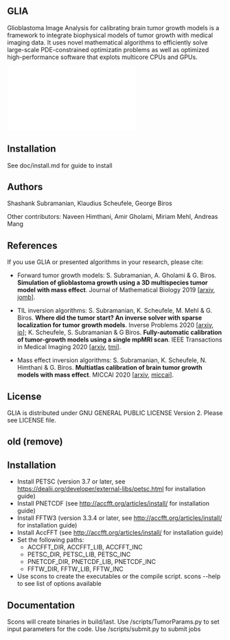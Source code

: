 ## GLIA
Glioblastoma Image Analysis for calibrating brain tumor growth models is a framework to integrate biophysical models of tumor growth with medical imaging data. 
It uses novel mathematical algorithms to efficiently solve large-scale PDE-constrained optimizatin problems as well as optimized high-performance software that explots multicore CPUs and GPUs.

![](doc/figs/GLIA.pdf)

## Installation
See doc/install.md for guide to install

## Authors
Shashank Subramanian, Klaudius Scheufele, George Biros

Other contributors: Naveen Himthani, Amir Gholami, Miriam Mehl, Andreas Mang

## References
If you use GLIA or presented algorithms in your research, please cite:
* Forward tumor growth models: S. Subramanian, A. Gholami & G. Biros. **Simulation of glioblastoma growth using a 3D multispecies tumor model with mass effect**. Journal of Mathematical Biology 2019 [[arxiv](https://arxiv.org/abs/1810.05370), [jomb](https://link.springer.com/article/10.1007/s00285-019-01383-y)].

* TIL inversion algorithms: S. Subramanian, K. Scheufele, M. Mehl & G. Biros. **Where did the tumor start? An inverse solver with sparse localization for tumor growth models**. Inverse Problems 2020 [[arxiv](https://arxiv.org/abs/1907.06564), [ip](https://iopscience.iop.org/article/10.1088/1361-6420/ab649c/meta)]; K. Scheufele, S. Subramanian & G Biros. **Fully-automatic calibration of tumor-growth models using a single mpMRI scan**. IEEE Transactions in Medical Imaging 2020 [[arxiv](https://arxiv.org/abs/2001.09173), [tmi](https://ieeexplore.ieee.org/abstract/document/9197710)].

* Mass effect inversion algorithms: S. Subramanian, K. Scheufele, N. Himthani & G. Biros. **Multiatlas calibration of brain tumor growth models with mass effect**. MICCAI 2020 [[arxiv](https://arxiv.org/abs/2006.09932), [miccai](https://link.springer.com/chapter/10.1007/978-3-030-59713-9_53)].

## License
GLIA is distributed under GNU GENERAL PUBLIC LICENSE Version 2.
Please see LICENSE file.


## old (remove)


## Installation

- Install PETSC (version 3.7 or later, see https://dealii.org/developer/external-libs/petsc.html for installation guide)
- Install PNETCDF (see http://accfft.org/articles/install/ for installation guide)
- Install FFTW3 (version 3.3.4 or later, see http://accfft.org/articles/install/ for installation guide)
- Install AccFFT (see http://accfft.org/articles/install/ for installation guide)
- Set the following paths:
  - ACCFFT_DIR, ACCFFT_LIB, ACCFFT_INC 
  - PETSC_DIR, PETSC_LIB, PETSC_INC 
  - PNETCDF_DIR, PNETCDF_LIB, PNETCDF_INC 
  - FFTW_DIR, FFTW_LIB, FFTW_INC 
- Use scons to create the executables or the compile script. scons --help to see list of options available

## Documentation

Scons will create binaries in build/last. Use /scripts/TumorParams.py to set input parameters for the code.
Use /scripts/submit.py to submit jobs 
